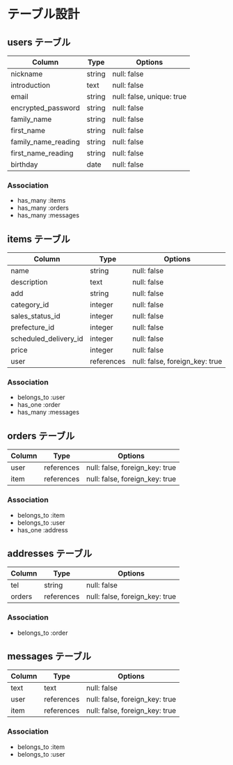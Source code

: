 # テーブル設計

## users テーブル
| Column              | Type   | Options      |
| ------------------  | ------ | -----------  |
| nickname            | string | null: false  |
| introduction        | text   | null: false |
| email               | string | null: false, unique: true |
| encrypted_password  | string | null: false  |
| family_name         | string | null: false  |
| first_name          | string | null: false  |
| family_name_reading | string | null: false  |
| first_name_reading  | string | null: false  |
| birthday            | date   | null: false  |
### Association
- has_many :items
- has_many :orders
- has_many :messages

## items テーブル
| Column                 | Type       | Options     |
| ---------------------- | ---------- | ----------- |
| name                   | string     | null: false |
| description            | text       | null: false |
| add                    | string     | null: false |
| category_id            | integer    | null: false |
| sales_status_id        | integer    | null: false |
| prefecture_id          | integer    | null: false |
| scheduled_delivery_id  | integer    | null: false |
| price                  | integer    | null: false |
| user                   | references | null: false, foreign_key: true |
### Association
- belongs_to :user
- has_one :order
- has_many :messages

## orders テーブル
| Column       | Type       | Options                        |
| -----------  | ---------- | ------------------------------ |
| user         | references | null: false, foreign_key: true |
| item         | references | null: false, foreign_key: true |
### Association
- belongs_to :item
- belongs_to :user
- has_one :address

## addresses テーブル
| Column         | Type     | Options     |
| -----------    | -------- | ----------- |
| tel            | string   | null: false |
| orders         |references| null: false, foreign_key: true |
### Association
- belongs_to :order

## messages テーブル
| Column          | Type       | Options     |
| --------------- | ---------- | ----------- |
| text            | text       | null: false |
| user            | references | null: false, foreign_key: true |
| item            | references | null: false, foreign_key: true |
### Association
- belongs_to :item
- belongs_to :user




